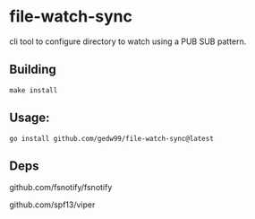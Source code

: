 # file-watch-sync


cli tool to configure directory to watch using a PUB SUB pattern.


## Building

``` 
make install
``` 

## Usage:

``` 
go install github.com/gedw99/file-watch-sync@latest
``` 



## Deps

github.com/fsnotify/fsnotify

github.com/spf13/viper

